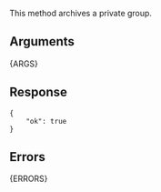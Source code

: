This method archives a private group.

## Arguments

{ARGS}


## Response

	{
	    "ok": true
	}

## Errors

{ERRORS}
